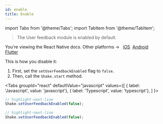 ```yaml
---
id: enable
title: Enable
---
```

import Tabs from '@theme/Tabs';
import TabItem from '@theme/TabItem';

>The User feedback module is enabled by default.

<p class="p2 mt-40">You're viewing the React Native docs. Other platforms → &nbsp;
<a href="/docs/ios/user-feedback/enable/">iOS</a>&nbsp; 
<a href="/docs/android/user-feedback/enable/">Android</a>&nbsp;
<a href="/docs/flutter/user-feedback/enable/">Flutter</a>&nbsp;  
</p>


This is how you disable it:
1. First, set the `setUserFeedbackEnabled` flag to `false`.
1. Then, call the `Shake.start` method.

<Tabs
groupId="react"
defaultValue="javascript"
values={[
{ label: 'Javascript', value: 'javascript'},
{ label: 'Typescript', value: 'typescript'},
]
}>

<TabItem value="javascript">

```javascript title="index.js"
// highlight-next-line
Shake.setUserFeedbackEnabled(false);
```

</TabItem>

<TabItem value="typescript">

```typescript title="index.ts"
// highlight-next-line
Shake.setUserFeedbackEnabled(false);
```

</TabItem>
</Tabs>
